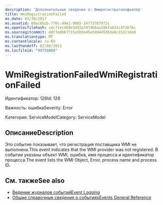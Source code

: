 ```yaml
---
description: 'Дополнительные сведения о: Вмирегистратионфаилед'
title: WmiRegistrationFailed
ms.date: 03/30/2017
ms.assetid: 69ac6b2b-770c-49e1-9865-34773767971c
ms.openlocfilehash: cdc71ec469e3492a747db0aa28bfa831c473676c
ms.sourcegitcommit: ddf7edb67715a5b9a45e3dd44536dabc153c1de0
ms.translationtype: MT
ms.contentlocale: ru-RU
ms.lasthandoff: 02/06/2021
ms.locfileid: "99759800"
---
```

# <a name="wmiregistrationfailed"></a><span data-ttu-id="5de2a-103">WmiRegistrationFailed</span><span class="sxs-lookup"><span data-stu-id="5de2a-103">WmiRegistrationFailed</span></span>

<span data-ttu-id="5de2a-104">Идентификатор: 126</span><span class="sxs-lookup"><span data-stu-id="5de2a-104">Id: 126</span></span>  
  
 <span data-ttu-id="5de2a-105">Важность: ошибка</span><span class="sxs-lookup"><span data-stu-id="5de2a-105">Severity: Error</span></span>  
  
 <span data-ttu-id="5de2a-106">Категория: ServiceModel</span><span class="sxs-lookup"><span data-stu-id="5de2a-106">Category: ServiceModel</span></span>  
  
## <a name="description"></a><span data-ttu-id="5de2a-107">Описание</span><span class="sxs-lookup"><span data-stu-id="5de2a-107">Description</span></span>  

 <span data-ttu-id="5de2a-108">Это событие показывает, что регистрация поставщика WMI не выполнена.</span><span class="sxs-lookup"><span data-stu-id="5de2a-108">This event indicates that the WMI provider was not registered.</span></span> <span data-ttu-id="5de2a-109">В событии указаны объект WMI, ошибка, имя процесса и идентификатор процесса.</span><span class="sxs-lookup"><span data-stu-id="5de2a-109">The event lists the WMI Object, Error, process name and process ID.</span></span>  
  
## <a name="see-also"></a><span data-ttu-id="5de2a-110">См. также</span><span class="sxs-lookup"><span data-stu-id="5de2a-110">See also</span></span>

- [<span data-ttu-id="5de2a-111">Ведение журналов событий</span><span class="sxs-lookup"><span data-stu-id="5de2a-111">Event Logging</span></span>](index.md)
- [<span data-ttu-id="5de2a-112">Общие справочные сведения о событиях</span><span class="sxs-lookup"><span data-stu-id="5de2a-112">Events General Reference</span></span>](events-general-reference.md)
